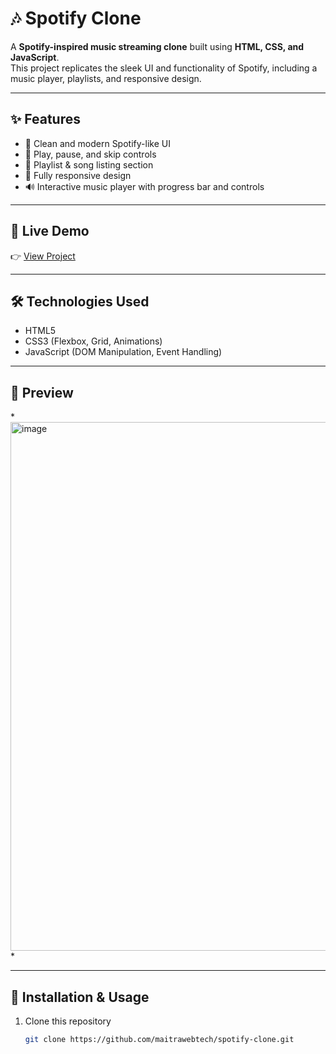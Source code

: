 # 🎶 Spotify Clone

A **Spotify-inspired music streaming clone** built using **HTML, CSS, and JavaScript**.  
This project replicates the sleek UI and functionality of Spotify, including a music player, playlists, and responsive design.  

---

## ✨ Features
- 🎨 Clean and modern Spotify-like UI  
- 🎵 Play, pause, and skip controls  
- 📂 Playlist & song listing section  
- 📱 Fully responsive design  
- 🔊 Interactive music player with progress bar and controls  

---

## 🚀 Live Demo
👉 [View Project](https://maitrawebtech.github.io/spotify/)  

---

## 🛠️ Technologies Used
- HTML5  
- CSS3 (Flexbox, Grid, Animations)  
- JavaScript (DOM Manipulation, Event Handling)  

---

## 📸 Preview
*<img width="1847" height="846" alt="image" src="https://github.com/user-attachments/assets/a2559bd3-685b-4f14-b336-56eb542ccc8b" />
*  

---

## 📂 Installation & Usage
1. Clone this repository  
   ```bash
   git clone https://github.com/maitrawebtech/spotify-clone.git
